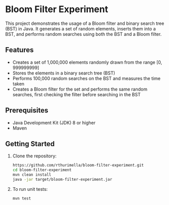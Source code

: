# Bloom Filter Experiment

This project demonstrates the usage of a Bloom filter and binary search tree (BST) in Java. It generates a set of random elements, inserts them into a BST, and performs random searches using both the BST and a Bloom filter.

## Features

- Creates a set of 1,000,000 elements randomly drawn from the range [0, 999999999]
- Stores the elements in a binary search tree (BST)
- Performs 100,000 random searches on the BST and measures the time taken
- Creates a Bloom filter for the set and performs the same random searches, first checking the filter before searching in the BST

## Prerequisites

- Java Development Kit (JDK) 8 or higher
- Maven

## Getting Started

1. Clone the repository:
   ```bash
   https://github.com/rthurimella/bloom-filter-experiment.git
   cd bloom-filter-experiment
   mvn clean install
   java -jar target/bloom-filter-experiment.jar

2. To run unit tests:
   ```bash
   mvn test
